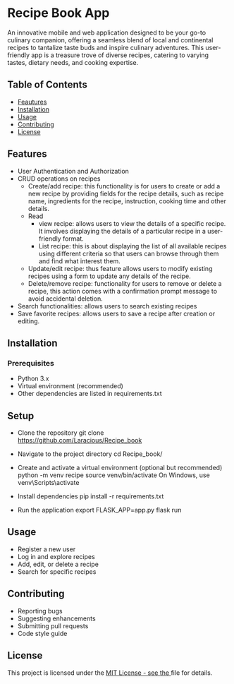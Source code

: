 # Recipe Book App

An innovative mobile and web application designed to be your go-to culinary companion, offering a seamless blend of local and continental recipes to tantalize taste buds and inspire culinary adventures. This user-friendly app is a treasure trove of diverse recipes, catering to varying tastes, dietary needs, and cooking expertise.

## Table of Contents

* [Feautures](#features)
* [Installation](#installation)
* [Usage](#usage)
* [Contributing](#contributing)
* [License](#license)

## Features

* User Authentication and Authorization
* CRUD operations on recipes
    - Create/add recipe: this functionality is for users to create or add a new recipe by providing fields for the recipe details, such as recipe name, ingredients for the recipe, instruction, cooking time and other details.
    - Read
        + view recipe: allows users to view the details of a specific recipe. It involves displaying the details of a particular recipe in a user-friendly format.
        + List recipe: this is about displaying the list of all available recipes using different criteria so that users can browse through them and find what interest them.
    - Update/edit recipe: thus feature allows users to modify existing recipes using a form to update any details of the recipe.
    - Delete/remove recipe: functionality for users to remove or delete a recipe, this action comes with a confirmation prompt message to avoid accidental deletion.
* Search functionalities: allows users to search existing recipes
* Save favorite recipes: allows users to save a recipe after creation or editing.

## Installation

### Prerequisites
* Python 3.x
* Virtual environment (recommended)
* Other dependencies are listed in requirements.txt

## Setup
* Clone the repository
    git clone https://github.com/Laracious/Recipe_book

* Navigate to the project directory
    cd Recipe_book/

* Create and activate a virtual environment (optional but recommended)
    python -m venv recipe
    source venv/bin/activate 
    On Windows, use venv\Scripts\activate

* Install dependencies
    pip install -r requirements.txt
* Run the application
    export FLASK_APP=app.py
    flask run

## Usage
* Register a new user
* Log in and explore recipes
* Add, edit, or delete a recipe
* Search for specific recipes

## Contributing
* Reporting bugs
* Suggesting enhancements
* Submitting pull requests
* Code style guide

## License
This project is licensed under the [MIT License - see the ](LICENSE.md) file for details.